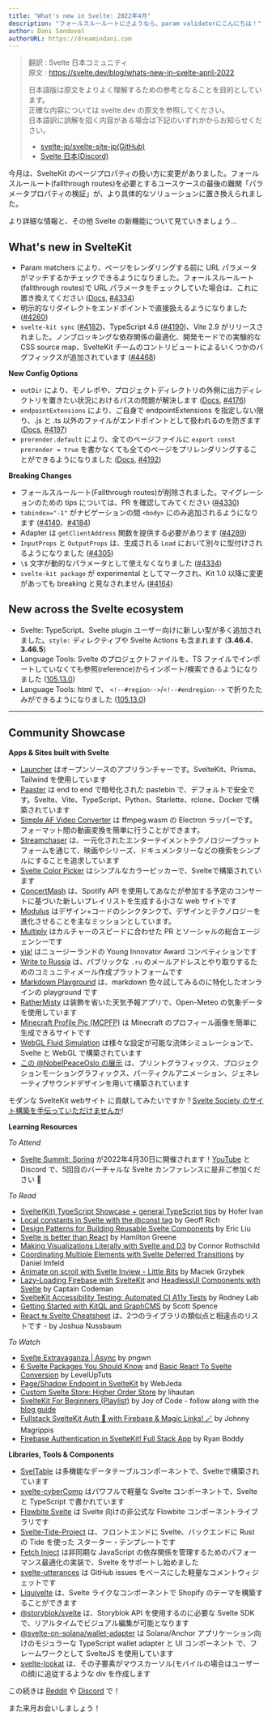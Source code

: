 ```yaml
---
title: "What's new in Svelte: 2022年4月"
description: "フォールスルールートにさようなら、param validatorにこんにちは！"
author: Dani Sandoval
authorURL: https://dreamindani.com
---
```

> 翻訳 : Svelte 日本コミュニティ  
> 原文 : https://svelte.dev/blog/whats-new-in-svelte-april-2022
>
> 日本語版は原文をよりよく理解するための参考となることを目的としています。  
> 正確な内容については svelte.dev の原文を参照してください。  
> 日本語訳に誤解を招く内容がある場合は下記のいずれかからお知らせください。
>
> - [svelte-jp/svelte-site-jp(GitHub)](https://github.com/svelte-jp/svelte-site-jp)
> - [Svelte 日本(Discord)](https://discord.com/invite/YTXq3ZtBbx)

今月は、SvelteKit のページプロパティの扱い方に変更がありました。フォールスルールート(fallthrough routes)を必要とするユースケースの最後の難関「パラメータプロパティの検証」が、より具体的なソリューションに置き換えられました。

より詳細な情報と、その他 Svelte の新機能について見ていきましょう…

## What's new in SvelteKit
- Param matchers により、ページをレンダリングする前に URL パラメータがマッチするかチェックできるようになりました。フォールスルールート(fallthrough routes)で URL パラメータをチェックしていた場合は、これに置き換えてください ([Docs](https://kit.svelte.jp/docs/routing#advanced-routing-matching), [#4334](https://github.com/sveltejs/kit/pull/4334))
- 明示的なリダイレクトをエンドポイントで直接扱えるようになりました ([#4260](https://github.com/sveltejs/kit/pull/4260))
- `svelte-kit sync` ([#4182](https://github.com/sveltejs/kit/pull/4182))、TypeScript 4.6 ([#4190](https://github.com/sveltejs/kit/pull/4190))、Vite 2.9 がリリースされました。ノンブロッキングな依存関係の最適化、開発モードでの実験的な CSS source map、SvelteKit チームのコントリビュートによるいくつかのバグフィックスが追加されています ([#4468](https://github.com/sveltejs/kit/pull/4468))


**New Config Options**
- `outDir` により、モノレポや、プロジェクトディレクトリの外側に出力ディレクトリを置きたい状況におけるパスの問題が解決します ([Docs](https://kit.svelte.jp/docs/configuration#outdir), [#4176](https://github.com/sveltejs/kit/pull/4176))
- `endpointExtensions` により、ご自身で endpointExtensions を指定しない限り、.js と .ts 以外のファイルがエンドポイントとして扱われるのを防ぎます ([Docs](https://kit.svelte.jp/docs/configuration#endpointextensions), [#4197](https://github.com/sveltejs/kit/pull/4197))
- `prerender.default` により、全てのページファイルに `export const prerender = true` を書かなくても全てのページをプリレンダリングすることができるようになりました ([Docs](https://kit.svelte.jp/docs/configuration#prerender), [#4192](https://github.com/sveltejs/kit/pull/4192))


**Breaking Changes**
- フォールスルールート(Fallthrough routes)が削除されました。マイグレーションのための tips については、PR を確認してみてください ([#4330](https://github.com/sveltejs/kit/pull/4330))
- `tabindex="-1"` がナビゲーションの間 `<body>` にのみ追加されるようになります ([#4140](https://github.com/sveltejs/kit/pull/4140)、[#4184](https://github.com/sveltejs/kit/pull/4184))
- Adapter は `getClientAddress` 関数を提供する必要があります ([#4289](https://github.com/sveltejs/kit/pull/4289))
- `InputProps` と `OutputProps` は、生成される `Load` において別々に型付けされるようになりました ([#4305](https://github.com/sveltejs/kit/pull/4305))
- `\$` 文字が動的なパラメータとして使えなくなりました ([#4334](https://github.com/sveltejs/kit/pull/4334))
- `svelte-kit package` が experimental としてマークされ、Kit 1.0 以降に変更があっても breaking と見なされません ([#4164](https://github.com/sveltejs/kit/pull/4164))


## New across the Svelte ecosystem
- Svelte: TypeScript、Svelte plugin ユーザー向けに新しい型が多く追加されました。`style:` ディレクティブや Svelte Actions も含まれます (**3.46.4**、**3.46.5**)
- Language Tools: Svelte のプロジェクトファイルを、TS ファイルでインポートしていなくても参照(reference)からインポート/検索できるようになりました ([105.13.0](https://github.com/sveltejs/language-tools/releases/tag/extensions-105.13.0))
- Language Tools: html で、 `<!--#region-->`/`<!--#endregion-->` で折りたたみができるようになりました ([105.13.0](https://github.com/sveltejs/language-tools/releases/tag/extensions-105.13.0))

---

## Community Showcase

**Apps & Sites built with Svelte**
- [Launcher](https://launcher.team/) はオープンソースのアプリランチャーです。SvelteKit、Prisma、Tailwind を使用しています
- [Paaster](https://paaster.io/) は end to end で暗号化された pastebin で、デフォルトで安全です。Svelte、Vite、TypeScript、Python、Starlette、rclone、Docker で構築されています
- [Simple AF Video Converter](https://github.com/berlyozzy/Simple-AF-Video-Converter) は ffmpeg.wasm の Electron ラッパーです。フォーマット間の動画変換を簡単に行うことができます。
- [Streamchaser](https://github.com/streamchaser/streamchaser) は、一元化されたエンターテイメントテクノロジープラットフォームを通じて、映画やシリーズ、ドキュメンタリーなどの検索をシンプルにすることを追求しています
- [Svelte Color Picker](https://github.com/V-Py/svelte-material-color-picker) はシンプルなカラーピッカーで、Svelteで構築されています
- [ConcertMash](https://github.com/mcmxcdev/ConcertMash) は、Spotify API を使用してあなたが参加する予定のコンサートに基づいた新しいプレイリストを生成する小さな web サイトです
- [Modulus](https://modulus.vision/) はデザイン+コードのシンクタンクで、デザインとテクノロジーを進化させることを主なミッションとしています。
- [Multiply](https://www.multiply.us/) はカルチャーのスピードに合わせた PR とソーシャルの総合エージェンシーです
- [yia!](https://www.yia.co.nz/) はニュージーランドの Young Innovator Award コンペティションです
- [Write to Russia](https://www.writetorussia.org/index) は、パブリックな `.ru` のメールアドレスとやり取りするためのコミュニティメール作成プラットフォームです
- [Markdown Playground](https://github.com/Petros-K/markdown-playground) は、markdown 色々試してみるのに特化したオンラインの playground です 
- [RatherMisty](https://rathermisty.com/) は装飾を省いた天気予報アプリで、Open-Meteo の気象データを使用しています
- [Minecraft Profile Pic (MCPFP)](https://github.com/MauritsWilke/mcpfp) は Minecraft のプロフィール画像を簡単に生成できるサイトです
- [WebGL Fluid Simulation](https://github.com/jpaquim/svelte-webgl-fluid-simulation) は様々な設定が可能な流体シミュレーションで、Svelte と WebGL で構築されています
- [この @NobelPeaceOslo の展示](https://twitter.com/perbyhring/status/1504754949791621120) は、プリントグラフィックス、プロジェクションモーショングラフィックス、パーティクルアニメーション、ジェネレーティブサウンドデザインを用いて構築されています

モダンな SvelteKit webサイト に貢献してみたいですか？[Svelte Society のサイト構築を手伝っていただけませんか](https://github.com/svelte-society/sveltesociety.dev/issues)!


**Learning Resources**

_To Attend_
- [Svelte Summit: Spring](https://www.sveltesummit.com/) が2022年4月30日に開催されます！[YouTube](https://www.sveltesummit.com/) と Discord で、5回目のバーチャルな Svelte カンファレンスに是非ご参加ください 🍾

_To Read_
- [Svelte(Kit) TypeScript Showcase + general TypeScript tips](https://github.com/ivanhofer/sveltekit-typescript-showcase) by Hofer Ivan
- [Local constants in Svelte with the @const tag](https://geoffrich.net/posts/local-constants/) by Geoff Rich
- [Design Patterns for Building Reusable Svelte Components](https://render.com/blog/svelte-design-patterns) by Eric Liu
- [Svelte is better than React](https://labs.hamy.xyz/posts/svelte-is-better-than-react/) by Hamilton Greene
- [Making Visualizations Literally with Svelte and D3](https://www.connorrothschild.com/post/svelte-and-d3) by Connor Rothschild
- [Coordinating Multiple Elements with Svelte Deferred Transitions](https://imfeld.dev/writing/svelte_deferred_transitions) by Daniel Imfeld
- [Animate on scroll with Svelte Inview - Little Bits](https://dev.to/maciekgrzybek/animate-on-scroll-with-svelte-inview-266f) by Maciek Grzybek
- [Lazy-Loading Firebase with SvelteKit](https://www.captaincodeman.com/lazy-loading-firebase-with-sveltekit) and [HeadlessUI Components with Svelte](https://www.captaincodeman.com/headlessui-components-with-svelte) by Captain Codeman
- [SvelteKit Accessibility Testing: Automated CI A11y Tests](https://rodneylab.com/sveltekit-accessibility-testing/) by Rodney Lab
- [Getting Started with KitQL and GraphCMS](https://scottspence.com/posts/getting-started-with-kitql-and-graphcms) by Scott Spence
- [React ⇆ Svelte Cheatsheet](https://dev.to/joshnuss/react-to-svelte-cheatsheet-1a2a) は、2つのライブラリの類似点と相違点のリストです - by Joshua Nussbaum

_To Watch_
- [Svelte Extravaganza | Async](https://www.youtube.com/watch?v=mT4CLVHgtSg) by pngwn
- [6 Svelte Packages You Should Know](https://www.youtube.com/watch?v=y5SrUKcX_Co) and [Basic React To Svelte Conversion](https://www.youtube.com/watch?v=DiSuwLlhOxs) by LevelUpTuts
- [Page/Shadow Endpoint in SvelteKit](https://www.youtube.com/watch?v=j-9D5UDyVOM) by WebJeda
- [Custom Svelte Store: Higher Order Store](https://www.youtube.com/watch?v=p1aPfVyZ1IY) by lihautan
- [SvelteKit For Beginners (Playlist)](https://www.youtube.com/watch?v=bLBHecY4-ak&list=PLA9WiRZ-IS_zXZZyW4qfj0akvOAtk6MFS) by Joy of Code - follow along with the [blog guide](https://joyofcode.xyz/sveltekit-for-beginners)
- [Fullstack SvelteKit Auth 🔐 with Firebase & Magic Links! 🪄](https://www.youtube.com/watch?v=MAHE4iQgh5Q) by Johnny Magrippis
- [Firebase Authentication in SvelteKit! Full Stack App](https://www.youtube.com/watch?v=N6Y3hqhZvNI) by Ryan Boddy


**Libraries, Tools & Components**
- [SvelTable](https://sveltable.io/) は多機能なデータテーブルコンポーネントで、Svelteで構築されています
- [svelte-cyberComp](https://github.com/Cybersteam00/svelte-cyberComp) はパワフルで軽量な Svelte コンポーネントで、Svelte と TypeScript で書かれています
- [Flowbite Svelte](https://github.com/shinokada/flowbite-svelte) は Svelte 向けの非公式な Flowbite コンポーネントライブラリです
- [Svelte-Tide-Project](https://github.com/jbertovic/svelte-tide-project) は、フロントエンドに Svelte、バックエンドに Rust の Tide を使った スターター・テンプレートです
- [Fetch Inject](https://github.com/vhscom/fetch-inject#sveltekit) は非同期な JavaScript の依存関係を管理するためのパフォーマンス最適化の実装で、Svelte をサポートし始めました
- [svelte-utterances](https://github.com/shinokada/svelte-utterances) は GitHub issues をベースにした軽量なコメントウィジェットです
- [Liquivelte](https://github.com/malipetek/liquivelte-vscode) は、Svelte ライクなコンポーネントで Shopify のテーマを構築することができます
- [@storyblok/svelte](https://github.com/storyblok/storyblok-svelte) は、Storyblok API を使用するのに必要な Svelte SDK で、リアルタイムでビジュアル編集が可能となります
- [@svelte-on-solana/wallet-adapter](https://github.com/svelte-on-solana/wallet-adapter) は Solana/Anchor アプリケーション向けのモジュラーな TypeScript wallet adapter と UI コンポーネント で、フレームワークとして SvelteJS を使用しています
- [svelte-lookat](https://www.npmjs.com/package/svelte-lookat) は、その子要素がマウスカーソル(モバイルの場合はユーザーの顔)に追従するような div を作成します

この続きは [Reddit](https://www.reddit.com/r/sveltejs/) や [Discord](https://discord.com/invite/yy75DKs) で！

また来月お会いしましょう！
